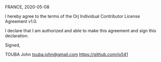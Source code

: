 FRANCE, 2020-05-08

I hereby agree to the terms of the Orj Individual Contributor License
Agreement v1.0.

I declare that I am authorized and able to make this agreement and sign this
declaration.

Signed,

TOUBA John touba.john@gmail.com https://github.com/jo541
